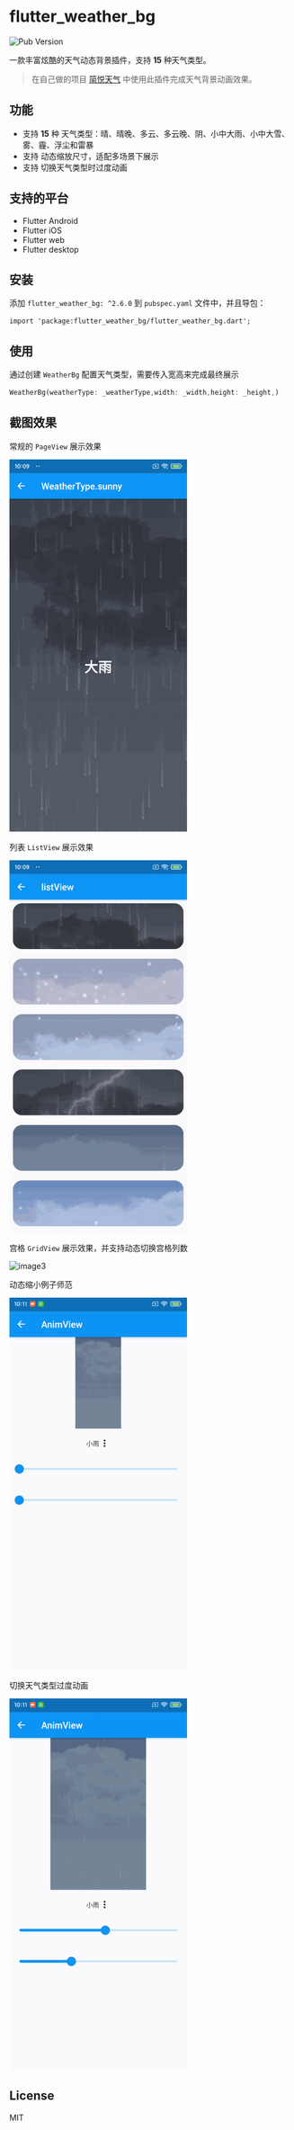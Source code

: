 # flutter_weather_bg

![Pub Version](https://img.shields.io/pub/v/flutter_weather_bg?style=plastic)

一款丰富炫酷的天气动态背景插件，支持 **15** 种天气类型。

> 在自己做的项目 [简悦天气](https://github.com/xiaweizi/SimplicityWeather) 中使用此插件完成天气背景动画效果。

## 功能

- 支持 **15** 种 天气类型：晴、晴晚、多云、多云晚、阴、小中大雨、小中大雪、雾、霾、浮尘和雷暴
- 支持 动态缩放尺寸，适配多场景下展示
- 支持 切换天气类型时过度动画

## 支持的平台

- Flutter Android
- Flutter iOS
- Flutter web
- Flutter desktop

## 安装

添加 `flutter_weather_bg: ^2.6.0` 到 `pubspec.yaml` 文件中，并且导包：

```dar
import 'package:flutter_weather_bg/flutter_weather_bg.dart';
```

## 使用

通过创建 `WeatherBg` 配置天气类型，需要传入宽高来完成最终展示

```dart
WeatherBg(weatherType: _weatherType,width: _width,height: _height,)
```

## 截图效果

常规的 `PageView` 展示效果

![image1](/ScreenShot/image1.gif)



列表 `ListView` 展示效果

![image2](/ScreenShot/image2.gif)



宫格 `GridView` 展示效果，并支持动态切换宫格列数

![image3](/ScreenShot/image3.gif)



动态缩小例子师范

![image4](/ScreenShot/image4.gif)



切换天气类型过度动画

![image5](/ScreenShot/image5.gif)



## License 

MIT